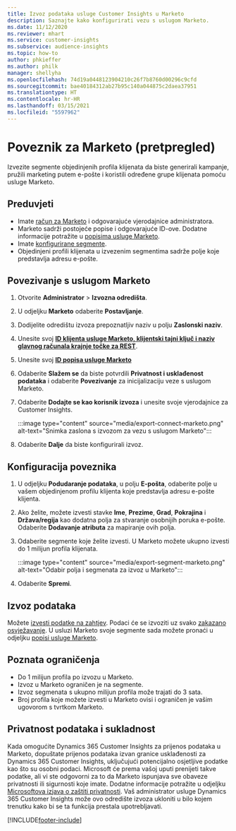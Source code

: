 ```yaml
---
title: Izvoz podataka usluge Customer Insights u Marketo
description: Saznajte kako konfigurirati vezu s uslugom Marketo.
ms.date: 11/12/2020
ms.reviewer: mhart
ms.service: customer-insights
ms.subservice: audience-insights
ms.topic: how-to
author: phkieffer
ms.author: philk
manager: shellyha
ms.openlocfilehash: 74d19a0448123904210c26f7b8760d00296c9cfd
ms.sourcegitcommit: bae40184312ab27b95c140a044875c2daea37951
ms.translationtype: HT
ms.contentlocale: hr-HR
ms.lasthandoff: 03/15/2021
ms.locfileid: "5597962"
---
```

# <a name="connector-for-marketo-preview"></a>Poveznik za Marketo (pretpregled)

Izvezite segmente objedinjenih profila klijenata da biste generirali kampanje, pružili marketing putem e-pošte i koristili određene grupe klijenata pomoću usluge Marketo.

## <a name="prerequisites"></a>Preduvjeti

-   Imate [račun za Marketo](https://login.marketo.com/) i odgovarajuće vjerodajnice administratora.
-   Marketo sadrži postojeće popise i odgovarajuće ID-ove. Dodatne informacije potražite u [popisima usluge Marketo](https://docs.marketo.com/display/public/DOCS/Understanding+Static+Lists).
-   Imate [konfigurirane segmente](segments.md).
-   Objedinjeni profili klijenata u izvezenim segmentima sadrže polje koje predstavlja adresu e-pošte.

## <a name="connect-to-marketo"></a>Povezivanje s uslugom Marketo

1. Otvorite **Administrator** > **Izvozna odredišta**.

1. U odjeljku **Marketo** odaberite **Postavljanje**.

1. Dodijelite odredištu izvoza prepoznatljiv naziv u polju **Zaslonski naziv**.

1. Unesite svoj **[ID klijenta usluge Marketo, klijentski tajni ključ i naziv glavnog računala krajnje točke za REST](https://developers.marketo.com/rest-api/authentication/)**.

1. Unesite svoj **[ID popisa usluge Marketo](https://docs.marketo.com/display/public/DOCS/Understanding+Static+Lists)** 

1. Odaberite **Slažem se** da biste potvrdili **Privatnost i usklađenost podataka** i odaberite **Povezivanje** za inicijalizaciju veze s uslugom Marketo.

1. Odaberite **Dodajte se kao korisnik izvoza** i unesite svoje vjerodajnice za Customer Insights.

   :::image type="content" source="media/export-connect-marketo.png" alt-text="Snimka zaslona s izvozom za vezu s uslugom Marketo":::

1. Odaberite **Dalje** da biste konfigurirali izvoz.

## <a name="configure-the-connector"></a>Konfiguracija poveznika

1. U odjeljku **Podudaranje podataka**, u polju **E-pošta**, odaberite polje u vašem objedinjenom profilu klijenta koje predstavlja adresu e-pošte klijenta. 

1. Ako želite, možete izvesti stavke **Ime**, **Prezime**, **Grad**, **Pokrajina** i **Država/regija** kao dodatna polja za stvaranje osobnijih poruka e-pošte. Odaberite **Dodavanje atributa** za mapiranje ovih polja.

1. Odaberite segmente koje želite izvesti. U Marketo možete ukupno izvesti do 1 milijun profila klijenata.

   :::image type="content" source="media/export-segment-marketo.png" alt-text="Odabir polja i segmenata za izvoz u Marketo":::

1. Odaberite **Spremi**.

## <a name="export-the-data"></a>Izvoz podataka

Možete [izvesti podatke na zahtjev](export-destinations.md). Podaci će se izvoziti uz svako [zakazano osvježavanje](system.md#schedule-tab). U usluzi Marketo svoje segmente sada možete pronaći u odjeljku [popisi usluge Marketo](ttps://docs.marketo.com/display/public/DOCS/Understanding+Static+Lists).

## <a name="known-limitations"></a>Poznata ograničenja

- Do 1 milijun profila po izvozu u Marketo.
- Izvoz u Marketo ograničen je na segmente.
- Izvoz segmenata s ukupno milijun profila može trajati do 3 sata. 
- Broj profila koje možete izvesti u Marketo ovisi i ograničen je vašim ugovorom s tvrtkom Marketo.

## <a name="data-privacy-and-compliance"></a>Privatnost podataka i sukladnost

Kada omogućite Dynamics 365 Customer Insights za prijenos podataka u Marketo, dopuštate prijenos podataka izvan granice usklađenosti za Dynamics 365 Customer Insights, uključujući potencijalno osjetljive podatke kao što su osobni podaci. Microsoft će prema vašoj uputi prenijeti takve podatke, ali vi ste odgovorni za to da Marketo ispunjava sve obaveze privatnosti ili sigurnosti koje imate. Dodatne informacije potražite u odjeljku [Microsoftova izjava o zaštiti privatnosti](https://go.microsoft.com/fwlink/?linkid=396732).
Vaš administrator usluge Dynamics 365 Customer Insights može ovo odredište izvoza ukloniti u bilo kojem trenutku kako bi se ta funkcija prestala upotrebljavati.


[!INCLUDE[footer-include](../includes/footer-banner.md)]